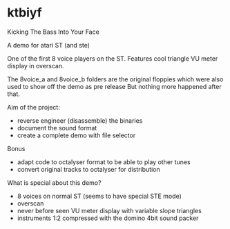 # ktbiyf
Kicking The Bass Into Your Face

A demo for atari ST (and ste)

One of the first 8 voice players on the ST.
Features cool triangle VU meter display in overscan.

The 8voice_a and 8voice_b folders are the original floppies
which were also used to show off the demo as pre release
But nothing more happened after that.

Aim of the project:
* reverse engineer (disassemble) the binaries
* document the sound format
* create a complete demo with file selector

Bonus
* adapt code to octalyser format to be able to play other tunes
* convert original tracks to octalyser for distribution

What is special about this demo?
* 8 voices on normal ST (seems to have special STE mode)
* overscan
* never before seen VU meter display with variable slope triangles
* instruments 1:2 compressed with the domino 4bit sound packer

